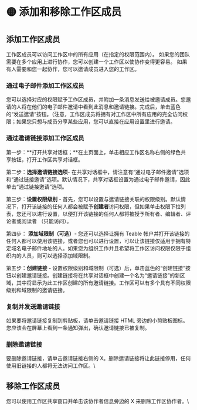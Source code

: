 # 🟡 添加和移除工作区成员

## 添加工作区成员

工作区成员可以访问工作区中的所有应用（在指定的权限范围内）。 如果您的团队需要在多个应用上进行协作，您可以创建一个工作区以使协作变得更容易。 如果有人需要和您一起协作，您可以邀请成员进入您的工作区。

### **通过电子邮件添加工作区成员**

您可以选择对应的权限赋予工作区成员，并附加一条消息发送给被邀请成员。您邀请的人将在他们的电子邮件邀请中看到此消息和邀请链接。完成后，单击蓝色的“发送邀请”按钮。（注意，工作区成员将拥有对工作区中所有应用的完全访问权限；如果您只想与成员分享某些应用，您可以直接在应用设置里进行邀请。

### **通过邀请链接添加工作区成员**

第一步：**打开共享对话框；**在主页面上，单击相应工作区名称右侧的绿色共享按钮，打开工作区共享对话框。

第二步：**选择邀请链接选项**- 在共享对话框中，请注意有“通过电子邮件邀请”选项和“通过链接邀请”选项。默认情况下，共享对话框设置为通过电子邮件邀请，因此单击“通过链接邀请”选项。

第三步：**设置权限级别** - 首先，您可以设置与邀请链接关联的权限级别。默认情况下，打开该链接的任何人都会被赋予**创建者**访问权限，但如果单击权限下拉列表，您还可以进行设置，以便打开该链接的任何人都将被授予所有者、编辑者、评论者或阅读者 （只能访问）。

第四步： **添加域限制（可选）**- 您还可以选择让拥有 Teable 帐户并打开该链接的任何人都可以使用该链接，或者您也可以进行设置，可以让该链接仅适用于拥有特定域名电子邮件地址的人。如果您为组织工作并且希望将工作区访问权限仅限于组织内的人员，则可以选择添加域限制。

第五步：**创建链接** - 设置权限级别和域限制（可选）后，单击蓝色的“创建链接”按钮以创建邀请链接。创建链接将在共享对话框中创建一个名为“邀请链接”的新区域，其中将显示为此工作区创建的所有邀请链接。工作区可以有多个具有不同权限级别和域限制的邀请链接。

### **复制并发送邀请链接**

如果要将邀请链接复制到剪贴板，请单击邀请链接 HTML 旁边的小剪贴板图标。您应该会在屏幕上看到一条通知弹出，确认邀请链接已被复制。

### 删除邀请链接

要删除邀请链接，请单击邀请链接右侧的 X。删除邀请链接将让此链接停用，任何使用旧链接的人都将无法访问工作区。\


## 移除工作区成员

您可以使用工作区共享窗口并单击该协作者信息旁边的 X 来删除工作区协作者。\
